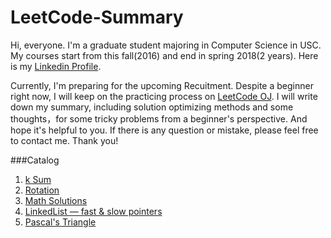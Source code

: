 # LeetCode-Summary

Hi, everyone. I'm a graduate student majoring in Computer Science in USC. My courses start from this fall(2016) and end in spring 2018(2 years). Here is my [Linkedin Profile](https://www.linkedin.com/in/tongzhang1994).

Currently, I'm preparing for the upcoming Recuitment. Despite a beginner right now, I will keep on the practicing process on [LeetCode OJ](https://leetcode.com/problemset/algorithms/). I will write down my summary, including solution optimizing methods and some thoughts，for some tricky problems from a beginner's perspective. And hope it's helpful to you. If there is any question or mistake, please feel free to contact me. Thank you!

###Catalog
1. [k Sum](https://github.com/TongZhangUSC/LeetCode-Summary/blob/master/k-Sum.md)
2. [Rotation](https://github.com/TongZhangUSC/LeetCode-Summary/blob/master/rotation.md)
3. [Math Solutions](https://github.com/TongZhangUSC/LeetCode-Summary/blob/master/Problems%20with%20Math%20Solutions.md)
4. [LinkedList — fast & slow pointers](https://github.com/TongZhangUSC/LeetCode-Summary/blob/master/LinkedList%20with%20Fast%20%26%20Slow%20Pointers.md)
5. [Pascal's Triangle](https://github.com/TongZhangUSC/LeetCode-Summary/blob/master/Pascal%20Triangle.md)

